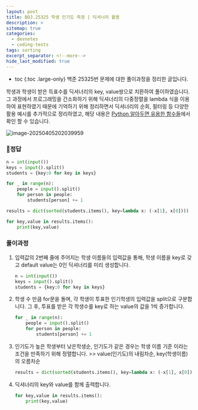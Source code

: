 ```yaml
---
layout: post
title: BOJ.25325 학생 인기도 측정 | 딕셔너리 활용
description: >
sitemap: true
categories: 
  - devnotes
  - coding-tests
tags: sorting
excerpt_separator: <!--more-->
hide_last_modified: true
---
```

* toc
{:toc .large-only}
백준 25325번 문제에 대한 풀이과정을 정리한 글입니다.

학생과 학생이 받은 득표수를 딕셔너리의 key, value쌍으로 치환하여 풀이하였습니다. 그 과정에서 프로그래밍을 간소화하기 위해 딕셔너리의 다중정렬을 lambda 식을 이용하여 표현하였기 때문에 기억하기 위해 정리하면서 딕셔너리의 순회, 필터링 등 다양한 활용 예시를 추가적으로 정리하였고, 해당 내용은 [Python 알아두면 유용한 함수들](/development/python/2025-03-24-python-01함수/)에서 확인 할 수 있습니다.

<!--more-->

![image-20250405202039959](../../../images/2025-04-05-01Boj25325/image-20250405202039959.png)

### 📌정답
```python
n = int(input())
keys = input().split()
students = {key:0 for key in keys}

for _ in range(n):
    people = input().split()
    for person in people:
        students[person] += 1

results = dict(sorted(students.items(), key=lambda x: (-x[1], x[0])))

for key,value in results.items():
    print(key,value)
```

### 풀이과정

1. 입력값의 2번째 줄에 주어지는 학생 이름들의 입력값을 통해, 학생 이름을 key로 갖고 default value는 0인 딕셔너리를 미리 생성합니다. 

   ```python
   n = int(input())
   keys = input().split()
   students = {key:0 for key in keys}
   ```

2. 학생 수 만큼 for문을 돌며, 각 학생이 투표한 인기학생의 입력값을 split으로 구분합니다. 그 후, 투표를 받은 각 학생수를 key로 하는 value의 값을 1씩 증가합니다.

   ```python
   for _ in range(n):
       people = input().split()
       for person in people:
           students[person] += 1
   ```

3. 인기도가 높은 학생부터 낮은학생순, 인기도가 같은 경우는 학생 이름 기준 이라는 조건을 만족하기 위해 정렬합니다. >> value(인기도)의 내림차순, key(학생이름)의 오름차순

   ```python
   results = dict(sorted(students.items(), key=lambda x: (-x[1], x[0])))
   ```

4. 딕셔너리의 key와 value를 함께 출력합니다.

   ```python
   for key,value in results.items():
       print(key,value)
   ```



